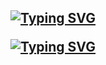 <h2 align="center">

  
[![Typing SVG](https://readme-typing-svg.demolab.com?font=Fira+Code&pause=1000&color=F71A04&center=true&random=false&width=435&lines=Muhammad+Ramzan)](https://git.io/typing-svg)
  
[![Typing SVG](https://readme-typing-svg.demolab.com?font=Fira+Code&weight=600&size=24&duration=4000&pause=1000&color=F73407&center=true&vCenter=true&random=false&width=435&lines=Full+Stack+Developer;MERN+Developer;Enthuastic)](https://git.io/typing-svg)


</h2>
